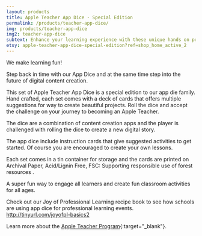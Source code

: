 ```yaml
---
layout: products
title: Apple Teacher App Dice - Special Edition
permalink: /products/teacher-app-dice/
img: products/teacher-app-dice
img2: teacher-app-dice
subtext: Enhance your learning experience with these unique hands on products and activities that activate wonder and play.
etsy: apple-teacher-app-dice-special-edition?ref=shop_home_active_2
---
```


We make learning fun!

Step back in time with our App Dice and at the same time step into the future of digital content creation.

This set of Apple Teacher App Dice is a special edition to our app die family. Hand crafted, each set comes with a deck of cards that offers multiple suggestions for way to create beautiful projects. Roll the dice and accept the challenge on your journey to becoming an Apple Teacher.

The dice are a combination of content creation apps and the player is challenged with rolling the dice to create a new digital story.

The app dice include instruction cards that give suggested activities to get started. Of course you are encouraged to create your own lessons.

Each set comes in a tin container for storage and the cards are printed on Archival Paper, Acid/Lignin Free, FSC: Supporting responsible use of forest resources .

A super fun way to engage all learners and create fun classroom activities for all ages.

Check out our Joy of Professional Learning recipe book to see how schools are using app dice for professional learning events. http://tinyurl.com/joyofpl-basics2

Learn more about the [Apple Teacher Program](https://www.apple.com/education/apple-teacher/){:target="_blank"}.
